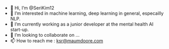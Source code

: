 - 👋 Hi, I’m @SeriKim12
- 👀 I’m interested in machine learning, deep learning in general, especailly NLP.
- 🌱 I’m currently working as a junior developer at the mental health AI start-up.
- 💞️ I’m looking to collaborate on ...
- 📫 How to reach me : ksr@maumdoore.com

<!---
SeriKim12/SeriKim12 is a ✨ special ✨ repository because its `README.md` (this file) appears on your GitHub profile.
You can click the Preview link to take a look at your changes.
--->
